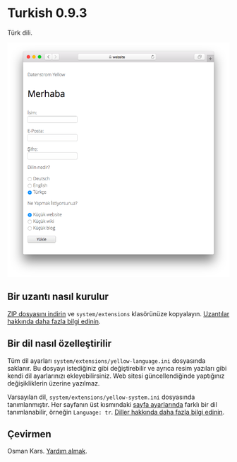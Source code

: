 # Turkish 0.9.3

Türk dili.

<p align="center"><img src="SCREENSHOT.png" alt="Ekran görüntüsü"></p>

## Bir uzantı nasıl kurulur

[ZIP dosyasını indirin](https://github.com/annaesvensson/yellow-language/raw/main/downloads/turkish.zip) ve `system/extensions` klasörünüze kopyalayın. [Uzantılar hakkında daha fazla bilgi edinin](https://github.com/annaesvensson/yellow-update). 

## Bir dil nasıl özelleştirilir

Tüm dil ayarları `system/extensions/yellow-language.ini` dosyasında saklanır. Bu dosyayı istediğiniz gibi değiştirebilir ve ayrıca resim yazıları gibi kendi dil ayarlarınızı ekleyebilirsiniz. Web sitesi güncellendiğinde yaptığınız değişikliklerin üzerine yazılmaz.

Varsayılan dil, `system/extensions/yellow-system.ini` dosyasında tanımlanmıştır. Her sayfanın üst kısmındaki [sayfa ayarlarında](https://github.com/annaesvensson/yellow-core#settings-page) farklı bir dil tanımlanabilir, örneğin `Language: tr`. [Diller hakkında daha fazla bilgi edinin](https://datenstrom.se/yellow/help/how-to-customise-languages).

## Çevirmen

Osman Kars. [Yardım almak](https://datenstrom.se/yellow/help/).
